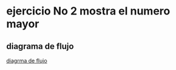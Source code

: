 # ejercicio No 2 mostra el numero mayor

## diagrama de flujo

[diagrma de flujo](diagrama.png "diagrama de flujo")

